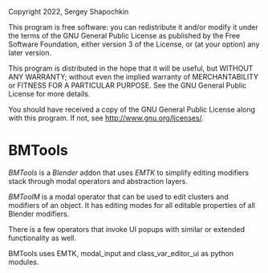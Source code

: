 Copyright 2022, Sergey Shapochkin

This program is free software: you can redistribute it and/or modify
it under the terms of the GNU General Public License as published by
the Free Software Foundation, either version 3 of the License, or
(at your option) any later version.

This program is distributed in the hope that it will be useful,
but WITHOUT ANY WARRANTY; without even the implied warranty of
MERCHANTABILITY or FITNESS FOR A PARTICULAR PURPOSE.  See the
GNU General Public License for more details.

You should have received a copy of the GNU General Public License
along with this program.  If not, see <http://www.gnu.org/licenses/>.

BMTools
=======

_BMTools_ is a _Blender_ addon that uses _EMTK_ to simplify editing
modifiers stack through modal operators and abstraction layers.

_BMToolM_ is a modal operator that can be used to edit clusters
and modifiers of an object. It has editing modes for
all editable properties of all Blender modifiers.

There is a few operators that invoke UI popups with similar or extended
functionality as well.

BMTools uses EMTK, modal_input and class_var_editor_ui as python modules.
